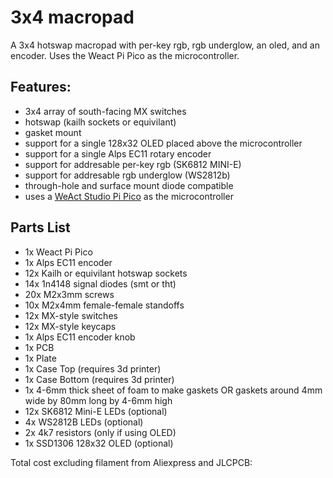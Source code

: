 # 3x4 macropad
A 3x4 hotswap macropad with per-key rgb, rgb underglow, an oled, and an encoder. Uses the Weact Pi Pico as the microcontroller.
## Features:
- 3x4 array of south-facing MX switches
- hotswap (kailh sockets or equivilant)
- gasket mount
- support for a single 128x32 OLED placed above the microcontroller
- support for a single Alps EC11 rotary encoder
- support for addresable per-key rgb (SK6812 MINI-E) 
- support for addresable rgb underglow (WS2812b)
- through-hole and surface mount diode compatible
- uses a [WeAct Studio Pi Pico](https://www.aliexpress.us/item/3256803521775546.html?spm=a2g0o.productlist.main.21.2b183894Ed1md6&algo_pvid=a2d29449-dd97-4924-b1b0-dca670c23c11&algo_exp_id=a2d29449-dd97-4924-b1b0-dca670c23c11-10&pdp_npi=3%40dis%21USD%214.08%213.96%21%21%21%21%21%40212272e216815772675866023d071b%2112000026898823783%21sea%21US%214210481755&curPageLogUid=xUKSE3v0SzRr) as the microcontroller 

## Parts List
- 1x Weact Pi Pico
- 1x Alps EC11 encoder
- 12x Kailh or equivilant hotswap sockets
- 14x 1n4148 signal diodes (smt or tht)
- 20x M2x3mm screws
- 10x M2x4mm female-female standoffs
- 12x MX-style switches
- 12x MX-style keycaps
- 1x Alps EC11 encoder knob
- 1x PCB
- 1x Plate
- 1x Case Top (requires 3d printer)
- 1x Case Bottom (requires 3d printer)
- 1x 4-6mm thick sheet of foam to make gaskets OR gaskets around 4mm wide by 80mm long by 4-6mm high
- 12x SK6812 Mini-E LEDs (optional)
- 4x WS2812B LEDs (optional)
- 2x 4k7 resistors (only if using OLED)
- 1x SSD1306 128x32 OLED (optional)

Total cost excluding filament from Aliexpress and JLCPCB: 